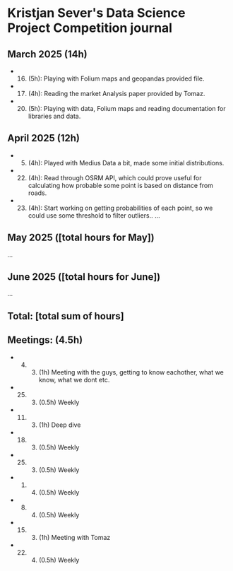 # Kristjan Sever's Data Science Project Competition journal

## March 2025 (14h)
* 16. (5h): Playing with Folium maps and geopandas provided file.
* 17. (4h): Reading the market Analysis paper provided by Tomaz.
* 20. (5h): Playing with data, Folium maps and reading documentation for libraries and data.

## April 2025 (12h)
* 5. (4h): Played with Medius Data a bit, made some initial distributions.
* 22. (4h): Read through OSRM API, which could prove useful for calculating how probable some point is based on distance from roads.
* 23. (4h): Start working on getting probabilities of each point, so we could use some threshold to filter outliers..
...

## May 2025 ([total hours for May])

...

## June 2025 ([total hours for June])

...

## Total: [total sum of hours]



## Meetings: (4.5h)
* 4. 3.  (1h) Meeting with the guys, getting to know eachother, what we know, what we dont etc.
* 25. 3.  (0.5h) Weekly
* 11. 3.  (1h) Deep dive  
* 18. 3.  (0.5h) Weekly
* 25. 3.  (0.5h) Weekly
* 1. 4.  (0.5h) Weekly
* 8. 4.  (0.5h) Weekly
* 15. 3.  (1h) Meeting with Tomaz
* 22. 4.  (0.5h) Weekly